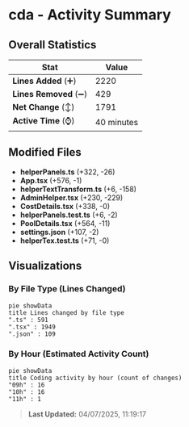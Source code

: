 # cda - Activity Summary 

## Overall Statistics

| Stat                   | Value                                                             |
| ---------------------- | ----------------------------------------------------------------- |
| **Lines Added** (➕)   | 2220                                          |
| **Lines Removed** (➖) | 429                                        |
| **Net Change** (↕)    | 1791                |
| **Active Time** (⌚)   | 40 minutes |


## Modified Files
- **helperPanels.ts** (+322, -26)
- **App.tsx** (+576, -1)
- **helperTextTransform.ts** (+6, -158)
- **AdminHelper.tsx** (+230, -229)
- **CostDetails.tsx** (+338, -0)
- **helperPanels.test.ts** (+6, -2)
- **PoolDetails.tsx** (+564, -11)
- **settings.json** (+107, -2)
- **helperTex.test.ts** (+71, -0)

## Visualizations

### By File Type (Lines Changed)

```mermaid
pie showData
title Lines changed by file type
".ts" : 591
".tsx" : 1949
".json" : 109
```

### By Hour (Estimated Activity Count)

```mermaid
pie showData
title Coding activity by hour (count of changes)
"09h" : 16
"10h" : 16
"11h" : 1
```


> **Last Updated:** 04/07/2025, 11:19:17